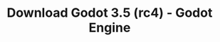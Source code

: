 ---
# Generated by /tools/generators/src/download_archive_generator !!! do not edit by hand !!!
title: 'Download Godot 3.5 (rc4) - Godot Engine'
type: 'download/archive'
name: '3.5'
flavor: 'rc4'
release_date: '2022-06-17T03:00:00-00:00'
release_notes: 'article/release-candidate-godot-3-5-rc-4/'
primaryPlatforms:
  - 'android.apk'
  - 'macos.universal'
  - 'windows.64'
  - 'linux_server.headless.64'
  - 'web'
  - 'templates'
links:
  android.apk:
    name: 'android.apk'
    title: 'Android'
    caption: 'Universal APK (ARM64 + ARMv7 + x86_64 + x86)'
    tags:
      - 'APK download'
      - 'ARM64/v7'
      - 'x86 (64 & 32 bit)'
    hosts:
      github_builds:
        regular: 'https://github.com/godotengine/godot-builds/releases/download/3.5-rc4/Godot_v3.5-rc4_android_editor.apk'
        mono: '#'
      github:
        regular: 'https://github.com/godotengine/godot/releases/download/3.5-rc4/Godot_v3.5-rc4_android_editor.apk'
        mono: '#'
  macos.universal:
    name: 'macos.universal'
    title: 'macOS'
    caption: 'Universal (x86_64 + Apple Silicon)'
    tags:
      - 'Intel/Apple Silicon'
      - '64 bit'
    hosts:
      github_builds:
        regular: 'https://github.com/godotengine/godot-builds/releases/download/3.5-rc4/Godot_v3.5-rc4_osx.universal.zip'
        mono: 'https://github.com/godotengine/godot-builds/releases/download/3.5-rc4/Godot_v3.5-rc4_mono_osx.universal.zip'
      github:
        regular: 'https://github.com/godotengine/godot/releases/download/3.5-rc4/Godot_v3.5-rc4_osx.universal.zip'
        mono: 'https://github.com/godotengine/godot/releases/download/3.5-rc4/Godot_v3.5-rc4_mono_osx.universal.zip'
  windows.64:
    name: 'windows.64'
    title: 'Windows'
    caption: 'Standard (x86_64)'
    tags:
      - '64 bit'
    hosts:
      github_builds:
        regular: 'https://github.com/godotengine/godot-builds/releases/download/3.5-rc4/Godot_v3.5-rc4_win64.exe.zip'
        mono: 'https://github.com/godotengine/godot-builds/releases/download/3.5-rc4/Godot_v3.5-rc4_mono_win64.zip'
      github:
        regular: 'https://github.com/godotengine/godot/releases/download/3.5-rc4/Godot_v3.5-rc4_win64.exe.zip'
        mono: 'https://github.com/godotengine/godot/releases/download/3.5-rc4/Godot_v3.5-rc4_mono_win64.zip'
  linux_server.headless.64:
    name: 'linux_server.headless.64'
    title: 'Linux Server'
    caption: 'Headless (x86_64)'
    tags:
      - '64 bit'
      - 'Headless'
    hosts:
      github_builds:
        regular: 'https://github.com/godotengine/godot-builds/releases/download/3.5-rc4/Godot_v3.5-rc4_linux_headless.64.zip'
        mono: 'https://github.com/godotengine/godot-builds/releases/download/3.5-rc4/Godot_v3.5-rc4_mono_linux_headless_64.zip'
      github:
        regular: 'https://github.com/godotengine/godot/releases/download/3.5-rc4/Godot_v3.5-rc4_linux_headless.64.zip'
        mono: 'https://github.com/godotengine/godot/releases/download/3.5-rc4/Godot_v3.5-rc4_mono_linux_headless_64.zip'
  web:
    name: 'web'
    title: 'Web editor'
    caption: ''
    tags:
      - 'Self-hosted'
      - 'Cross-platform'
    hosts:
      github_builds:
        regular: 'https://github.com/godotengine/godot-builds/releases/download/3.5-rc4/Godot_v3.5-rc4_web_editor.zip'
        mono: '#'
      github:
        regular: 'https://github.com/godotengine/godot/releases/download/3.5-rc4/Godot_v3.5-rc4_web_editor.zip'
        mono: '#'
  linux.64:
    name: 'linux.64'
    title: 'Linux'
    caption: 'Standard (x86_64)'
    tags:
      - '64 bit'
    hosts:
      github_builds:
        regular: 'https://github.com/godotengine/godot-builds/releases/download/3.5-rc4/Godot_v3.5-rc4_x11.64.zip'
        mono: 'https://github.com/godotengine/godot-builds/releases/download/3.5-rc4/Godot_v3.5-rc4_mono_x11_64.zip'
      github:
        regular: 'https://github.com/godotengine/godot/releases/download/3.5-rc4/Godot_v3.5-rc4_x11.64.zip'
        mono: 'https://github.com/godotengine/godot/releases/download/3.5-rc4/Godot_v3.5-rc4_mono_x11_64.zip'
  linux.32:
    name: 'linux.32'
    title: 'Linux'
    caption: 'Standard (x86)'
    tags:
      - '32 bit'
    hosts:
      github_builds:
        regular: 'https://github.com/godotengine/godot-builds/releases/download/3.5-rc4/Godot_v3.5-rc4_x11.32.zip'
        mono: 'https://github.com/godotengine/godot-builds/releases/download/3.5-rc4/Godot_v3.5-rc4_mono_x11_32.zip'
      github:
        regular: 'https://github.com/godotengine/godot/releases/download/3.5-rc4/Godot_v3.5-rc4_x11.32.zip'
        mono: 'https://github.com/godotengine/godot/releases/download/3.5-rc4/Godot_v3.5-rc4_mono_x11_32.zip'
  windows.32:
    name: 'windows.32'
    title: 'Windows'
    caption: 'Standard (x86)'
    tags:
      - '32 bit'
    hosts:
      github_builds:
        regular: 'https://github.com/godotengine/godot-builds/releases/download/3.5-rc4/Godot_v3.5-rc4_win32.exe.zip'
        mono: 'https://github.com/godotengine/godot-builds/releases/download/3.5-rc4/Godot_v3.5-rc4_mono_win32.zip'
      github:
        regular: 'https://github.com/godotengine/godot/releases/download/3.5-rc4/Godot_v3.5-rc4_win32.exe.zip'
        mono: 'https://github.com/godotengine/godot/releases/download/3.5-rc4/Godot_v3.5-rc4_mono_win32.zip'
  linux_server.64:
    name: 'linux_server.64'
    title: 'Linux Server'
    caption: 'Standard (x86_64)'
    tags:
      - '64 bit'
    hosts:
      github_builds:
        regular: 'https://github.com/godotengine/godot-builds/releases/download/3.5-rc4/Godot_v3.5-rc4_linux_server.64.zip'
        mono: 'https://github.com/godotengine/godot-builds/releases/download/3.5-rc4/Godot_v3.5-rc4_mono_linux_server_64.zip'
      github:
        regular: 'https://github.com/godotengine/godot/releases/download/3.5-rc4/Godot_v3.5-rc4_linux_server.64.zip'
        mono: 'https://github.com/godotengine/godot/releases/download/3.5-rc4/Godot_v3.5-rc4_mono_linux_server_64.zip'
  aar_library:
    name: 'aar_library'
    title: 'AAR library'
    caption: ''
    tags:
      - 'Android plugins'
      - 'Java'
      - 'Kotlin'
    hosts:
      github_builds:
        regular: 'https://github.com/godotengine/godot-builds/releases/download/3.5-rc4/godot-lib.3.5.rc4.release.aar'
        mono: 'https://github.com/godotengine/godot-builds/releases/download/3.5-rc4/godot-lib.3.5.rc4.mono.release.aar'
      github:
        regular: 'https://github.com/godotengine/godot/releases/download/3.5-rc4/godot-lib.3.5.rc4.release.aar'
        mono: 'https://github.com/godotengine/godot/releases/download/3.5-rc4/godot-lib.3.5.rc4.mono.release.aar'
  templates:
    name: 'templates'
    title: 'Export templates'
    caption: ''
    tags:
      - 'Used to export your games to all supported platforms'
    hosts:
      github_builds:
        regular: 'https://github.com/godotengine/godot-builds/releases/download/3.5-rc4/Godot_v3.5-rc4_export_templates.tpz'
        mono: 'https://github.com/godotengine/godot-builds/releases/download/3.5-rc4/Godot_v3.5-rc4_mono_export_templates.tpz'
      github:
        regular: 'https://github.com/godotengine/godot/releases/download/3.5-rc4/Godot_v3.5-rc4_export_templates.tpz'
        mono: 'https://github.com/godotengine/godot/releases/download/3.5-rc4/Godot_v3.5-rc4_mono_export_templates.tpz'
---